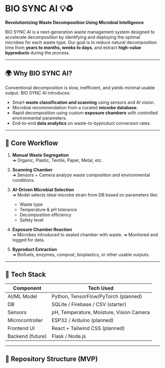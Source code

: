 
# BIO SYNC AI 💡♻️  
**Revolutionizing Waste Decomposition Using Microbial Intelligence**

BIO SYNC AI is a next-generation waste management system designed to accelerate decomposition by identifying and deploying the optimal microbes for each waste type. Our goal is to reduce natural decomposition time from **years to months, weeks to days**, and extract **high-value byproducts** during the process.

---

## 🌍 Why BIO SYNC AI?
Conventional decomposition is slow, inefficient, and yields minimal usable output. BIO SYNC AI introduces:
- Smart **waste classification and scanning** using sensors and AI vision.
- Microbial recommendation from a curated **microbe database**.
- Rapid decomposition using custom **exposure chambers** with controlled environmental parameters.
- End-to-end **data analytics** on waste-to-byproduct conversion rates.

---

## 🧠 Core Workflow
1. **Manual Waste Segregation**  
   ➜ Organic, Plastic, Textile, Paper, Metal, etc.

2. **Scanning Chamber**  
   ➜ Sensors + Camera analyze waste composition and environmental conditions.

3. **AI-Driven Microbial Selection**  
   ➜ Model selects ideal microbe strain from DB based on parameters like:
   - Waste type
   - Temperature & pH tolerance
   - Decomposition efficiency
   - Safety level

4. **Exposure Chamber Reaction**  
   ➜ Microbes introduced to sealed chamber with waste.
   ➜ Monitored and logged for data.

5. **Byproduct Extraction**  
   ➜ Biofuels, enzymes, compost, bioplastics, or other usable outputs.

---

## 🧬 Tech Stack

| Component         | Tech Used                          |
|------------------|-------------------------------------|
| AI/ML Model       | Python, TensorFlow/PyTorch (planned) |
| DB                | SQLite / Firebase / CSV (starter)   |
| Sensors           | pH, Temperature, Moisture, Vision Camera |
| Microcontroller   | ESP32 / Arduino (planned)           |
| Frontend UI       | React + Tailwind CSS (planned)      |
| Backend (future)  | Flask / Node.js                     |

---

## 📁 Repository Structure (MVP)

